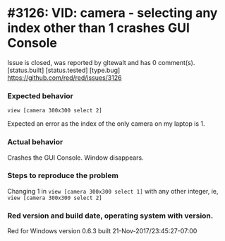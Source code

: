 
#3126: VID: camera - selecting any index other than 1 crashes GUI Console
================================================================================
Issue is closed, was reported by gltewalt and has 0 comment(s).
[status.built] [status.tested] [type.bug]
<https://github.com/red/red/issues/3126>

### Expected behavior
```
view [camera 300x300 select 2]
```
Expected an error as the index of the only camera on my laptop is 1.

### Actual behavior
Crashes the GUI Console. Window disappears.

### Steps to reproduce the problem
Changing 1 in `view [camera 300x300 select 1]` with any other integer, ie, `view [camera 300x300 select 2]`
### Red version and build date, operating system with version.
Red for Windows version 0.6.3 built 21-Nov-2017/23:45:27-07:00




